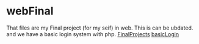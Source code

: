 # webFinal
That files are my Final project (for my seif) in web. This is can be ubdated. and we have a basic login system with php.
[FinalProjects](https://sadeqan.ir/archive/)
[basicLogin](https://sadeqan.ir/help.php)
